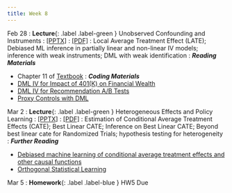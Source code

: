 ```yaml
---
title: Week 8
---
```


Feb 28
: **Lecture**{: .label .label-green } Unobserved Confounding and Instruments
  : [[PPTX]](https://github.com/stanford-msande228/winter23/raw/main/MSANDE228_Lecture15_Unobserved_Confounding_and_Instruments.pptx)
  : [[PDF]](https://github.com/stanford-msande228/winter23/raw/main/MSANDE228_Lecture15_Unobserved_Confounding_and_Instruments.pdf)
: Local Average Treatment Effect (LATE); Debiased ML inference in partially linear and non-linear IV models; inference with weak instruments; DML with weak identification
: ***Reading Materials***
- Chapter 11 of [Textbook](https://canvas.stanford.edu/courses/168439/files/folder/Readings)
: ***Coding Materials***
- [DML IV for Impact of 401(K) on Financial Wealth](https://github.com/CausalAIBook/MetricsMLNotebooks/blob/main/CM4/python-dml-401k-IV.ipynb)
- [DML IV for Recommendation A/B Tests](https://github.com/stanford-msande228/winter23/blob/main/Case%20Study%20-%20Recommendation%20AB%20Testing%20at%20An%20Online%20Travel%20Company.ipynb#Get-Causal-Effects-with-EconML.ipynb)
- [Proxy Controls with DML](https://github.com/stanford-msande228/winter23/blob/main/Proxy_Controls.ipynb)

Mar 2
: **Lecture**{: .label .label-green } Heterogeneous Effects and Policy Learning
  : [[PPTX]](https://github.com/stanford-msande228/winter23/raw/main/MSANDE228_Lecture16_Heterogeneous_Treatment_Effects.pptx)
  : [[PDF]](https://github.com/stanford-msande228/winter23/raw/main/MSANDE228_Lecture16_Heterogeneous_Treatment_Effects.pdf)
: Estimation of Conditional Average Treatment Effects (CATE); Best Linear CATE; Inference on Best Linear CATE; Beyond best linear cate for Randomized Trials; hypothesis testing for heterogeneity
: ***Further Reading***
- [Debiased machine learning of conditional average treatment effects and other causal functions](https://academic.oup.com/ectj/article/24/2/264/5899048?rss=1)
- [Orthogonal Statistical Learning](https://arxiv.org/abs/1901.09036)

Mar 5
: **Homework**{: .label .label-blue } HW5 Due